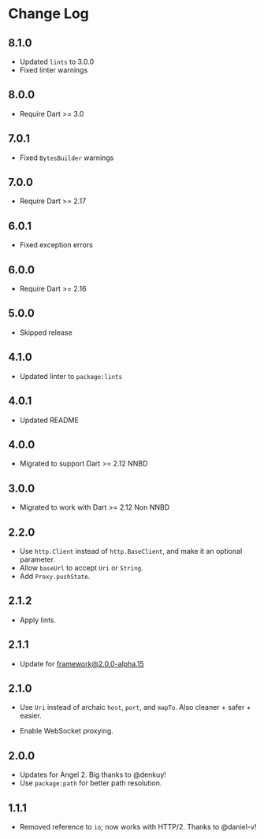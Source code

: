 # Change Log

## 8.1.0

* Updated `lints` to 3.0.0
* Fixed linter warnings

## 8.0.0

* Require Dart >= 3.0

## 7.0.1

* Fixed `BytesBuilder` warnings

## 7.0.0

* Require Dart >= 2.17

## 6.0.1

* Fixed exception errors

## 6.0.0

* Require Dart >= 2.16

## 5.0.0

* Skipped release

## 4.1.0

* Updated linter to `package:lints`

## 4.0.1

* Updated README

## 4.0.0

* Migrated to support Dart >= 2.12 NNBD

## 3.0.0

* Migrated to work with Dart >= 2.12 Non NNBD

## 2.2.0

* Use `http.Client` instead of `http.BaseClient`, and make it an
optional parameter.
* Allow `baseUrl` to accept `Uri` or `String`.
* Add `Proxy.pushState`.

## 2.1.2

* Apply lints.

## 2.1.1

* Update for framework@2.0.0-alpha.15

## 2.1.0

* Use `Uri` instead of archaic `host`, `port`, and `mapTo`. Also cleaner + safer + easier.

* Enable WebSocket proxying.

## 2.0.0

* Updates for Angel 2. Big thanks to @denkuy!
* Use `package:path` for better path resolution.

## 1.1.1

* Removed reference to `io`; now works with HTTP/2. Thanks to @daniel-v!

